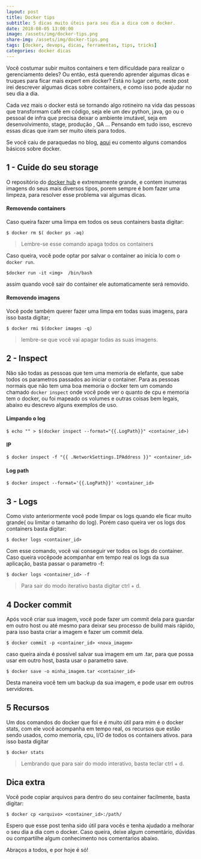 ```yaml
---
layout: post
title: Docker tips
subtitle: 5 dicas muito úteis para seu dia a dica com o docker.
date: 2018-08-05 13:00:00
image: /assets/img/docker-tips.png
share-img: /assets/img/docker-tips.png
tags: [docker, devops, dicas, ferramentas, tips, tricks]
categories: docker dicas
---
```


Você costumar subir muitos containers e tem dificuldade para realizar o gerenciamento deles? Ou então, está querendo aprender algumas dicas e truques para ficar mais expert em docker? Está no lugar certo, neste post irei descrever algumas dicas sobre containers, e como isso pode ajudar no seu dia a dia.

Cada vez mais o docker está se tornando algo rotineiro na vida das pessoas que transformam café em código, seja ele um dev python, java, go ou o pessoal de infra que precisa deixar o ambiente imutável, seja em desenvolvimento, stage, produção , QA ... Pensando em tudo isso, escrevo essas dicas que iram ser muito úteis para todos.

Se você caiu de paraquedas no blog, [aqui](https://adrianocanofre.github.io/tutorial/docker-basico/) eu comento alguns comandos básicos sobre docker.


## 1 - Cuide do seu storage

O repositório do  [docker hub](https://hub.docker.com/explore/) e extremamente grande, e contem inumeras imagens do seus mais diversos tipos, porem sempre é bom fazer uma limpeza, para resolver esse problema vai algumas dicas.


#### Removendo containers

Caso queira fazer uma limpa em todos os seus containers basta digitar:

 `$ docker rm $( docker ps -aq)`
 > Lembre-se esse comando apaga todos os containers

Caso queira, você pode optar por  salvar o container ao inicia lo com o  `docker run`.

`$docker run -it <img>  /bin/bash`

assim quando você sair do container ele automaticamente será removido.

#### Removendo imagens

Você pode também querer fazer uma limpa em todas suas imagens, para isso basta digitar;

`$ docker rmi $(docker images -q)`

> lembre-se que você vai apagar todas as suas imagens.

## 2 - Inspect

Não são todas as pessoas que tem uma memoria de elefante, que sabe todos os parametros passados ao iniciar o container. Para as pessoas normais que não tem uma boa memoria o docker tem um comando chamado `docker inspect` onde você pode ver o quanto de cpu e memoria tem o docker, ou foi mapeado os volumes e outras coisas bem legais, abaixo eu descrevo alguns exemplos de uso.

#### Limpando o log

`$ echo "" > $(docker inspect --format="{{.LogPath}}" <container_id>)`

#### IP

`$ docker inspect -f "{{ .NetworkSettings.IPAddress }}" <container_id>`

#### Log path

`$ docker inspect --format='{{.LogPath}}' <container_id>`

## 3 - Logs

Como visto anteriormente você pode limpar os logs quando ele ficar muito grande( ou limitar o tamanho do log). Porém caso queira ver os logs dos containers basta digitar:

`$ docker logs <container_id>`

Com esse comando, você vai conseguir ver todos os logs do container. Caso queira vocêpode acompanhar em tempo real os logs da sua aplicação, basta passar o parametro -f:

`$ docker logs <container_id> -f`

> Para sair do modo iterativo basta digitar ctrl + d.

## 4 Docker commit
Após você criar sua imagem, você pode fazer um commit dela para guardar em outro host ou até mesmo para deixar seu processo de build mais rápido, para isso basta criar a imagem e fazer um commit dela.

`$ docker commit -p <container_id> <nova_imagem>`

caso queira ainda é possivel salvar sua imagem em um .tar, para que possa usar em outro host, basta usar o parametro save.

`$ docker save -o minha_imagem.tar <container_id>`

Desta maneira você tem um backup da sua imagem, e pode usar em outros servidores.

## 5 Recursos

Um dos comandos do docker que foi e é muito útil para mim é o docker stats, com ele você acompanha em tempo real, os recursos que estão sendo usados, como  memoria, cpu, I/O de todos os containers ativos. para isso basta digitar

`$ docker stats `

> Lembrando que para sair do modo interativo, basta teclar ctrl + d.


## Dica extra

Você pode copiar arquivos para dentro do seu container facilmente, basta digitar:

`$ docker cp <arquivo> <container_id>:/path/`

Espero que esse post tenha sido útil para vocês e tenha ajudado a melhorar o seu dia a dia com o docker. Caso queira, deixe algum comentário, dúvidas ou compartilhe algum  conhecimento nos comentarios abaixo.

Abraços a todos, e por hoje é só!
